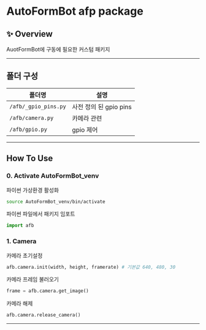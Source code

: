 # AutoFormBot afp package

## ✨ Overview

AuotFormBot에 구동에 필요한 커스텀 패키지

---

## 폴더 구성

| 폴더명 | 설명 |
|--------|---------|
| `/afb/_gpio_pins.py` | 사전 정의 된 gpio pins |
| `/afb/camera.py` | 카메라 관련 |
| `/afb/gpio.py` | gpio 제어  |

---

## How To Use

### 0. Activate AutoFormBot_venv

파이썬 가상환경 활성화  

```bash
source AutoFormBot_venv/bin/activate
```
파이썬 파일에서 패키지 임포트  

```python
import afb
```

### 1. Camera

카메라 초기설정  

```python
afb.camera.init(width, height, framerate) # 기본값 640, 480, 30
```

카메라 프레임 불러오기  

```python
frame = afb.camera.get_image()
```

카메라 해제  

```python
afb.camera.release_camera()
```

---